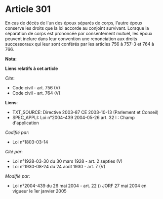 # Article 301

En cas de décès de l'un des époux séparés de corps, l'autre époux conserve les droits que la loi accorde au conjoint
survivant. Lorsque la séparation de corps est prononcée par consentement mutuel, les époux peuvent inclure dans leur
convention une renonciation aux droits successoraux qui leur sont conférés par les articles 756 à 757-3 et 764 à 766.

**Nota:**



**Liens relatifs à cet article**

_Cite_:

  - Code civil - art. 756 (V)
  - Code civil - art. 764 (V)

**Liens**:

  - TXT_SOURCE: Directive 2003-87 CE 2003-10-13 (Parlement et Conseil)
  - SPEC_APPLI: Loi n°2004-439 2004-05-26 art. 32 I : Champ d'application

_Codifié par_:

  - Loi n°1803-03-14

_Cité par_:

  - Loi n°1928-03-30 du 30 mars 1928 - art. 2 septies (V)
  - Loi n°1930-08-24 du 24 août 1930 - art. 7 (V)

_Modifié par_:

  - Loi n°2004-439 du 26 mai 2004 - art. 22 () JORF 27 mai 2004 en vigueur le 1er janvier 2005

